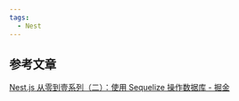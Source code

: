 ```yaml
---
tags:
  - Nest
---
```




## 参考文章

[Nest.js 从零到壹系列（二）：使用 Sequelize 操作数据库 - 掘金](https://juejin.cn/post/6844904096638451725)